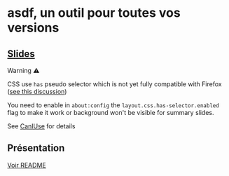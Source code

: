 # asdf, un outil pour toutes vos versions

## [Slides](https://sylvainmetayer.github.io/talk-asdf)

Warning ⚠

CSS use `has` pseudo selector which is not yet fully compatible with Firefox ([see this discussion](https://connect.mozilla.org/t5/ideas/when-is-has-css-selector-going-to-be-fully-implemented-in/idi-p/23794/page/2#comments))

You need to enable in `about:config` the `layout.css.has-selector.enabled` flag to make it work or background won't be visible for summary slides.

See [CanIUse](https://caniuse.com/css-has) for details

## Présentation

[Voir README](./slides/README.md)
